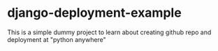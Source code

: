 # django-deployment-example
This is a simple dummy project to learn about creating github repo and deployment at "python anywhere"
